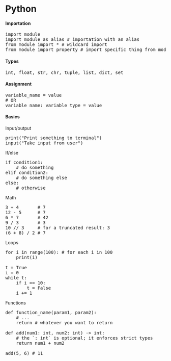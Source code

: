 # Python

#### Importation

<pre>
import module
import module as alias # importation with an alias
from module import * # wildcard import
from module import property # import specific thing from module
</pre>

#### Types

<pre>
int, float, str, chr, tuple, list, dict, set
</pre>

#### Assignment

<pre>
variable_name = value
# OR
variable_name: variable_type = value
</pre>

#### Basics

Input/output

<pre>
print("Print something to terminal")
input("Take input from user")
</pre>

If/else

<pre>
if condition1:
    # do something
elif condition2:
    # do something else
else:
    # otherwise
</pre>

Math

<pre>
3 + 4       # 7
12 - 5      # 7
6 * 7       # 42
9 / 3       # 3
10 // 3     # for a truncated result: 3
(6 + 8) / 2 # 7
</pre>

Loops

<pre>
for i in range(100): # for each i in 100
    print(i)

t = True
i = 0
while t:
    if i == 10:
        t = False
    i += 1
</pre>

Functions

<pre>
def function_name(param1, param2):
    # ...
    return # whatever you want to return

def add(num1: int, num2: int) -> int:
    # the `: int` is optional; it enforces strict types
    return num1 + num2

add(5, 6) # 11
</pre>
    

